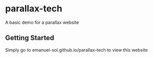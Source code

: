# parallax-tech
A basic demo for a parallax website

## Getting Started 
Simply go to emanuel-sol.github.io/parallax-tech to view this website
